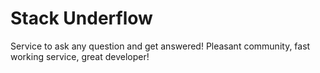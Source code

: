 # Stack Underflow

Service to ask any question and get answered!
Pleasant community, fast working service, great developer!